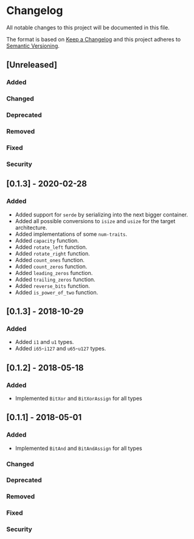 # Changelog
All notable changes to this project will be documented in this file.

The format is based on [Keep a Changelog](http://keepachangelog.com/en/1.0.0/)
and this project adheres to [Semantic Versioning](http://semver.org/spec/v2.0.0.html).

## [Unreleased]
### Added
### Changed
### Deprecated
### Removed
### Fixed
### Security

## [0.1.3] - 2020-02-28

### Added
 - Added support for `serde` by serializing into the next bigger container.
 - Added all possible conversions to `isize` and `usize` for the target architecture.
 - Added implementations of some `num-traits`.
 - Added `capacity` function.
 - Added `rotate_left` function.
 - Added `rotate_right` function.
 - Added `count_ones` function.
 - Added `count_zeros` function.
 - Added `leading_zeros` function.
 - Added `trailing_zeros` function.
 - Added `reverse_bits` function.
 - Added `is_power_of_two` function.

## [0.1.3] - 2018-10-29
### Added
 - Added `i1` and `u1` types.
 - Added `i65`-`i127` and `u65`-`u127` types.


## [0.1.2] - 2018-05-18
### Added
 - Implemented `BitXor` and `BitXorAssign` for all types


## [0.1.1] - 2018-05-01
### Added
 - Implemented `BitAnd` and `BitAndAssign` for all types
### Changed
### Deprecated
### Removed
### Fixed
### Security
